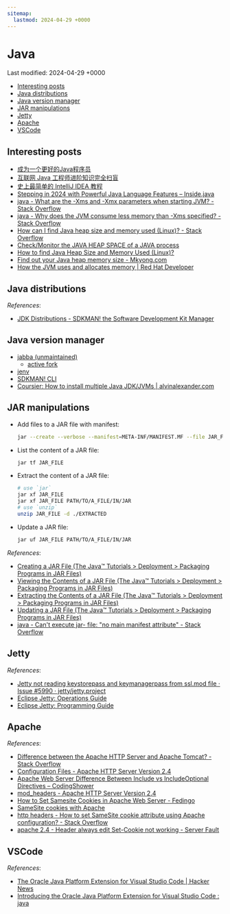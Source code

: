 ```yaml
---
sitemap:
  lastmod: 2024-04-29 +0000
---
```


# Java

Last modified: 2024-04-29 +0000

- [Interesting posts](#interesting-posts)
- [Java distributions](#java-distributions)
- [Java version manager](#java-version-manager)
- [JAR manipulations](#jar-manipulations)
- [Jetty](#jetty)
- [Apache](#apache)
- [VSCode](#vscode)

## Interesting posts

- [成为一个更好的Java程序员](https://github.com/crisxuan/bestJavaer)
- [互联网 Java 工程师进阶知识完全扫盲](https://github.com/doocs/advanced-java)
- [史上最简单的 IntelliJ IDEA 教程](https://github.com/guobinhit/intellij-idea-tutorial)
- [Stepping in 2024 with Powerful Java Language Features – Inside.java](https://inside.java/2024/01/16/wrapup-java-lang-features/)
- [java - What are the -Xms and -Xmx parameters when starting JVM? - Stack Overflow](https://stackoverflow.com/questions/14763079/what-are-the-xms-and-xmx-parameters-when-starting-jvm)
- [java - Why does the JVM consume less memory than -Xms specified? - Stack Overflow](https://stackoverflow.com/questions/12108706/why-does-the-jvm-consume-less-memory-than-xms-specified)
- [How can I find Java heap size and memory used (Linux)? - Stack Overflow](https://stackoverflow.com/questions/12797560/how-can-i-find-java-heap-size-and-memory-used-linux)
- [Check/Monitor the JAVA HEAP SPACE of a JAVA process](https://knowledge.informatica.com/s/article/588051?language=en_US)
- [How to find Java Heap Size and Memory Used (Linux)?](https://www.w3docs.com/snippets/java/how-to-find-java-heap-size-and-memory-used-linux.html)
- [Find out your Java heap memory size - Mkyong.com](https://mkyong.com/java/find-out-your-java-heap-memory-size/)
- [How the JVM uses and allocates memory \| Red Hat Developer](https://developers.redhat.com/articles/2021/09/09/how-jvm-uses-and-allocates-memory)

## Java distributions

*References*:

- [JDK Distributions - SDKMAN! the Software Development Kit Manager](https://sdkman.io/jdks)

## Java version manager

- [jabba (unmaintained)](https://github.com/Jabba-Team/jabba)
  - [active fork](https://github.com/shyiko/jabba/issues/845)
- [jenv](https://github.com/jenv/jenv)
- [SDKMAN! CLI](https://github.com/sdkman/sdkman-cli)
- [Coursier: How to install multiple Java JDK/JVMs \| alvinalexander.com](https://alvinalexander.com/scala/coursier-how-install-multiple-java-jdks-jvms/)

## JAR manipulations

- Add files to a JAR file with manifest:

  ```bash
  jar --create --verbose --manifest=META-INF/MANIFEST.MF --file JAR_FILE FILES_TO_ADD
  ```

- List the content of a JAR file:

  ```bash
  jar tf JAR_FILE
  ```

- Extract the content of a JAR file:

  ```bash
  # use `jar`
  jar xf JAR_FILE
  jar xf JAR_FILE PATH/TO/A_FILE/IN/JAR
  # use `unzip`
  unzip JAR_FILE -d ./EXTRACTED
  ```

- Update a JAR file:

  ```bash
  jar uf JAR_FILE PATH/TO/A_FILE/IN/JAR
  ```

*References*:

- [Creating a JAR File (The Java™ Tutorials > Deployment > Packaging Programs in JAR Files)](https://docs.oracle.com/javase/tutorial/deployment/jar/build.html)
- [Viewing the Contents of a JAR File (The Java™ Tutorials > Deployment > Packaging Programs in JAR Files)](https://docs.oracle.com/javase/tutorial/deployment/jar/view.html)
- [Extracting the Contents of a JAR File (The Java™ Tutorials > Deployment > Packaging Programs in JAR Files)](https://docs.oracle.com/javase/tutorial/deployment/jar/unpack.html)
- [Updating a JAR File (The Java™ Tutorials > Deployment > Packaging Programs in JAR Files)](https://docs.oracle.com/javase/tutorial/deployment/jar/update.html)
- [java - Can't execute jar- file: "no main manifest attribute" - Stack Overflow](https://stackoverflow.com/questions/9689793/cant-execute-jar-file-no-main-manifest-attribute)

## Jetty

*References*:

- [Jetty not reading keystorepass and keymanagerpass from ssl.mod file · Issue #5990 · jetty/jetty.project](https://github.com/jetty/jetty.project/issues/5990)
- [Eclipse Jetty: Operations Guide](https://eclipse.dev/jetty/documentation/jetty-10/operations-guide/index.html#og-protocols-ssl-customize)
- [Eclipse Jetty: Programming Guide](https://eclipse.dev/jetty/documentation/jetty-10/programming-guide/index.html#pg-server-session-handler)

## Apache

*References*:

- [Difference between the Apache HTTP Server and Apache Tomcat? - Stack Overflow](https://stackoverflow.com/questions/30632/difference-between-the-apache-http-server-and-apache-tomcat)
- [Configuration Files - Apache HTTP Server Version 2.4](https://httpd.apache.org/docs/2.4/configuring.html)
- [Apache Web Server Difference Between Include vs IncludeOptional Directives – CodingShower](https://codingshower.com/apache-web-server-include-vs-includeoptional/)
- [mod_headers - Apache HTTP Server Version 2.4](https://httpd.apache.org/docs/2.4/mod/mod_headers.html#header)
- [How to Set Samesite Cookies in Apache Web Server - Fedingo](https://fedingo.com/how-to-set-samesite-cookies-in-apache-web-server/)
- [SameSite cookies with Apache](https://www.petefreitag.com/blog/samesite-cookies-apache/)
- [http headers - How to set SameSite cookie attribute using Apache configuration? - Stack Overflow](https://stackoverflow.com/questions/54104573/how-to-set-samesite-cookie-attribute-using-apache-configuration)
- [apache 2.4 - Header always edit Set-Cookie not working - Server Fault](https://serverfault.com/questions/1043924/header-always-edit-set-cookie-not-working)

## VSCode

*References*:

- [The Oracle Java Platform Extension for Visual Studio Code \| Hacker News](https://news.ycombinator.com/item?id=37929311)
- [Introducing the Oracle Java Platform Extension for Visual Studio Code : java](https://www.reddit.com/r/java/comments/17ar11h/introducing_the_oracle_java_platform_extension/)
